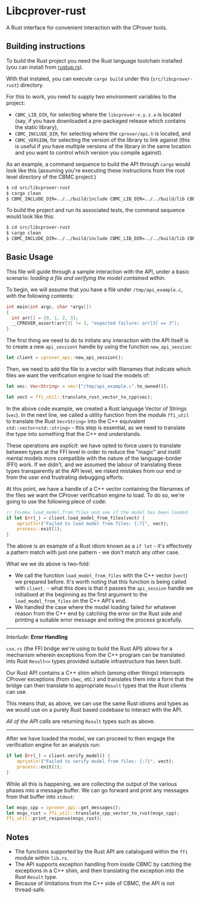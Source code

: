 # Libcprover-rust

A Rust interface for convenient interaction with the CProver tools.

## Building instructions

To build the Rust project you need the Rust language toolchain installed
(you can install from [rustup.rs](https://rustup.rs)).

With that instaled, you can execute `cargo build` under this (`src/libcprover-rust`)
directory.

For this to work, you need to supply two environment variables to the
project:

* `CBMC_LIB_DIR`, for selecting where the `libcprover-x.y.z.a` is located
  (say, if you have downloaded a pre-packaged release which contains
   the static library),
* `CBMC_INCLUDE_DIR`, for selecting where the `cprover/api.h` is located,
  and
* `CBMC_VERSION`, for selecting the version of the library to link against
  (this is useful if you have multiple versions of the library in the same
   location and you want to control which version you compile against).

As an example, a command sequence to build the API through `cargo` would look
like this (assuming you're executing these instructions from the root level
directory of the CBMC project.)

```sh
$ cd src/libcprover-rust
$ cargo clean
$ CBMC_INCLUDE_DIR=../../build/include CBMC_LIB_DIR=../../build/lib CBMC_VERSION=5.78.0 cargo build
```

To build the project and run its associated tests, the command sequence would
look like this:

```sh
$ cd src/libcprover-rust
$ cargo clean
$ CBMC_INCLUDE_DIR=../../build/include CBMC_LIB_DIR=../../build/lib CBMC_VERSION=5.78.0 cargo test -- --test-threads=1 --nocapture
```

## Basic Usage

This file will guide through a sample interaction with the API, under a basic
scenario: *loading a file and verifying the model contained within*.

To begin, we will assume that you have a file under `/tmp/api_example.c`,
with the following contents:

```c
int main(int argc, char *argv[])
{
  int arr[] = {0, 1, 2, 3};
  __CPROVER_assert(arr[3] != 3, "expected failure: arr[3] == 3");
}
```

The first thing we need to do to initiate any interaction with the API
itself is to create a new `api_sessiont` handle by using the function
`new_api_session`:

```rust
let client = cprover_api::new_api_session();
```

Then, we need to add the file to a vector with filenames that indicate
which files we want the verification engine to load the models of:

```rust
let vec: Vec<String> = vec!["/tmp/api_example.c".to_owned()];

let vect = ffi_util::translate_rust_vector_to_cpp(vec);
```

In the above code example, we created a Rust language Vector of Strings
(`vec`). In the next line, we called a utility function from the module
`ffi_util` to translate the Rust `Vec<String>` into the C++ equivalent
`std::vector<std::string>` - this step is essential, as we need to translate
the type into something that the C++ end understands.

These operations are *explicit*: we have opted to force users to translate
between types at the FFI level in order to reduce the "magic" and instill
mental models more compatible with the nature of the language-border (FFI)
work. If we didn't, and we assumed the labour of translating these types
transparently at the API level, we risked mistakes from our end or from the
user end frustrating debugging efforts.

At this point, we have a handle of a C++ vector containing the filenames
of the files we want the CProver verification engine to load. To do so,
we're going to use the following piece of code:

```rust
// Invoke load_model_from_files and see if the model has been loaded.
if let Err(_) = client.load_model_from_files(vect) {
    eprintln!("Failed to load model from files: {:?}", vect);
    process::exit(1);
}
```

The above is an example of a Rust idiom known as a `if let` - it's effectively
a pattern match with just one pattern - we don't match any other case.

What we we do above is two-fold:

* We call the function `load_model_from_files` with the C++ vector (`vect`)
  we prepared before. It's worth noting that this function is being called
  with `client.` - what this does is that it passes the `api_session` handle
  we initialised at the beginning as the first argument to the `load_model_from_files`
  on the C++ API's end.
* We handled the case where the model loading failed for whatever reason from
  the C++ end by catching the error on the Rust side and printing a suitable error
  message and exiting the process gracefully.

---

*Interlude*: **Error Handling**

`cxx.rs` (the FFI bridge we're using to build the Rust API) allows for a mechanism
wherein exceptions from the C++ program can be translated into Rust `Result<>` types
provided suitable infrastructure has been built.

Our Rust API contains a C++ shim which (among other things) intercepts CProver
exceptions (from `cbmc`, etc.) and translates them into a form that the bridge
can then translate to appropriate `Result` types that the Rust clients can use.

This means that, as above, we can use the same Rust idioms and types as we would
use on a purely Rust based codebase to interact with the API.

*All of the API calls* are returning `Result` types such as above.

---

After we have loaded the model, we can proceed to then engage the verification
engine for an analysis run:

```rust
if let Err(_) = client.verify_model() {
    eprintln!("Failed to verify model from files: {:?}", vect);
    process::exit(1);
}
```

While all this is happening, we are collecting the output of the various
phases into a message buffer. We can go forward and print any messages from
that buffer into `stdout`:

```rust
let msgs_cpp = cprover_api::get_messages();
let msgs_rust = ffi_util::translate_cpp_vector_to_rust(msgs_cpp);
ffi_util::print_response(msgs_rust);
```

## Notes

* The functions supported by the Rust API are catalogued within the `ffi` module within
  `lib.rs`.
* The API supports exception handling from inside CBMC by catching the exceptions in
  a C++ shim, and then translating the exception into the Rust `Result` type.
* Because of limitations from the C++ side of CBMC, the API is not thread-safe.
